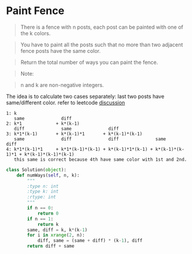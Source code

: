 # Paint Fence

> There is a fence with n posts, each post can be painted with one of the k colors.

> You have to paint all the posts such that no more than two adjacent fence posts have the same color.

> Return the total number of ways you can paint the fence.

> Note:

> n and k are non-negative integers.

The idea is to calculate two cases separately: last two posts have same/different color. refer to leetcode [discussion](https://discuss.leetcode.com/topic/23426/o-n-time-java-solution-o-1-space)

```
1: k
   same              diff
2: k*1             + k*(k-1)
   diff              same              diff
3: k*1*(k-1)       + k*(k-1)*1       + k*(k-1)*(k-1)
   same              diff              diff              same              diff
4: k*1*(k-1)*1     + k*1*(k-1)*(k-1) + k*(k-1)*1*(k-1) + k*(k-1)*(k-1)*1 + k*(k-1)*(k-1)*(k-1)
   this same is correct because 4th have same color with 1st and 2nd.
```

```Python
class Solution(object):
    def numWays(self, n, k):
        """
        :type n: int
        :type k: int
        :rtype: int
        """
        if n == 0:
            return 0
        if n == 1:
            return k
        same, diff = k, k*(k-1)
        for i in xrange(2, n):
            diff, same = (same + diff) * (k-1), diff
        return diff + same
```
